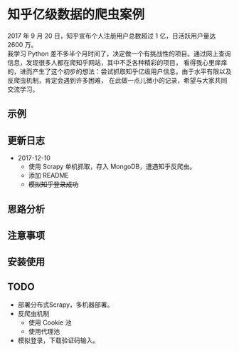 # 知乎亿级数据的爬虫案例
2017 年 9 月 20 日，知乎宣布个人注册用户总数超过 1 亿，日活跃用户量达 2600 万。    
我学习 Python 差不多半个月时间了，决定做一个有挑战性的项目。通过网上查询信息，发现很多人都在爬知乎网站，其中不乏各种精彩的项目，
看得我心里痒痒的，进而产生了这个初步的想法：尝试抓取知乎亿级用户信息。由于水平有限以及反爬虫机制，肯定会遇到许多困难，
在此做一点儿微小的记录，希望与大家共同交流学习。

## 示例

## 更新日志
* 2017-12-10
  - 使用 Scrapy 单机抓取，存入 MongoDB，遭遇知乎反爬虫。
  - 添加 README
  - ~~模拟知乎登录成功~~
## 思路分析

## 注意事项

## 安装使用

## TODO
* 部署分布式Scrapy，多机器部署。
* 反爬虫机制
  - 使用 Cookie 池
  - 使用代理池
* 模拟登录，下载验证码输入。
